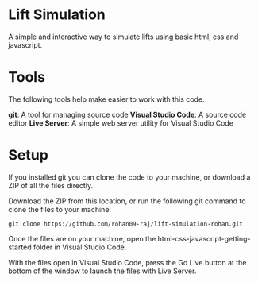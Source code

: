 # Lift Simulation
A simple and interactive way to simulate lifts using basic html, css and javascript.

# Tools
The following tools help make easier to work with this code.

**git**: A tool for managing source code
**Visual Studio Code**: A source code editor
**Live Server**: A simple web server utility for Visual Studio Code

# Setup
If you installed git you can clone the code to your machine, or download a ZIP of all the files directly.

Download the ZIP from this location, or run the following git command to clone the files to your machine:
```
git clone https://github.com/rohan09-raj/lift-simulation-rohan.git
```
Once the files are on your machine, open the html-css-javascript-getting-started folder in Visual Studio Code.

With the files open in Visual Studio Code, press the Go Live button at the bottom of the window to launch the files with Live Server.
